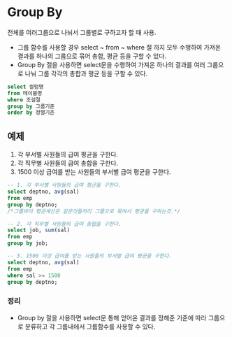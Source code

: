 # Group By

전체를 여러그룹으로 나눠서 그룹별로 구하고자 할 때 사용.

- 그룹 함수를 사용할 경우 select ~ from ~ where 절 까지 모두 수행하여 가져온 결과를 하나의 그룹으로 묶어 총합, 평균 등을 구할 수 있다.
- Group By 절을 사용하면 select문을 수행하여 가져온 하나의 결과를 여러 그룹으로 나눠 그룹 각각의 총합과 평균 등을 구할 수 있다.

```sql
select 컬럼명
from 테이블명
where 조걸절
group by 그룹기준
order by 정렬기준
```

## 예제

1. 각 부서별 사원들의 급여 평균을 구한다.
2. 각 직무별 사원들의 급여 총합을 구한다.
3. 1500 이상 급여를 받는 사원들의 부서별 급여 평균을 구한다.

```sql
-- 1. 각 부서별 사원들의 급여 평균을 구한다.
select deptno, avg(sal)
from emp
group by deptno;
/*그룹바이 평균계산은 같은것들끼리 그룹으로 묶여서 평균을 구하는것.*/

-- 2. 각 직무별 사원들의 급여 총합을 구한다.
select job, sum(sal)
from emp
group by job;

-- 3. 1500 이상 급여를 받는 사원들의 부서별 급여 평균을 구한다.
select deptno, avg(sal)
from emp
where sal >= 1500
group by deptno;
```

### 정리

- Group by 절을 사용하면 select문 통해 얻어온 결과를 정해준 기준에 따라 그룹으로 분류하고 각 그룹내에서 그룹함수를 사용할 수 있다.